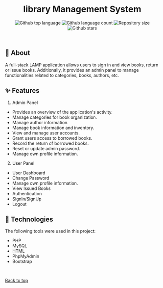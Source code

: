 <div align="center" id="top"> 

&#xa0;

</div>

<h1 align="center">library Management System</h1>

<p align="center">
  <img alt="Github top language" src="https://img.shields.io/github/languages/top/Kishan2029/library_management_system?color=56BEB8">

  <img alt="Github language count" src="https://img.shields.io/github/languages/count/Kishan2029/library_management_system?color=56BEB8">

  <img alt="Repository size" src="https://img.shields.io/github/repo-size/Kishan2029/library_management_system?color=56BEB8">

  <!-- <img alt="Github issues" src="https://img.shields.io/github/issues/{{YOUR_GITHUB_USERNAME}}/library_management_system?color=56BEB8" /> -->

  <!-- <img alt="Github forks" src="https://img.shields.io/github/forks/{{YOUR_GITHUB_USERNAME}}/library_management_system?color=56BEB8" /> -->

  <img alt="Github stars" src="https://img.shields.io/github/stars/Kishan2029/library_management_system?color=56BEB8" />
</p>


<br>

## :dart: About

A full-stack LAMP application allows users to sign in and view books, return or issue books. Additionally, it provides an admin panel to manage functionalities related to categories, books, authors, etc.

## :sparkles: Features
1) Admin Panel
- Provides an overview of the application's activity.
- Manage categories for book organization.
- Manage author information.
- Manage book information and inventory.
- View and manage user accounts.
- Grant users access to borrowed books.
- Record the return of borrowed books.
- Reset or update admin password.
-  Manage own profile information.


2) User Panel
- User Dashboard
- Change Password
- Manage own profile information.
- View Issued Books
- Authentication
- SignIn/SignUp
- Logout
## :rocket: Technologies

The following tools were used in this project:
- PHP
- MySQL
- HTML
- PhpMyAdmin
- Bootstrap


&#xa0;

<a href="#top">Back to top</a>
